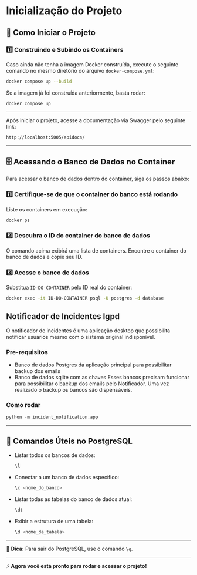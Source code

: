 # Inicialização do Projeto

## 🚀 Como Iniciar o Projeto

### 1️⃣ Construindo e Subindo os Containers
Caso ainda não tenha a imagem Docker construída, execute o seguinte comando no mesmo diretório do arquivo `docker-compose.yml`:
```sh
docker compose up --build
```
Se a imagem já foi construída anteriormente, basta rodar:
```sh
docker compose up
```

---

Após iniciar o projeto, acesse a documentação via Swagger pelo seguinte link:
```sh
http://localhost:5005/apidocs/
```

---

## 🗄️ Acessando o Banco de Dados no Container
Para acessar o banco de dados dentro do container, siga os passos abaixo:

### 1️⃣ Certifique-se de que o container do banco está rodando
Liste os containers em execução:
```sh
docker ps
```

### 2️⃣ Descubra o ID do container do banco de dados
O comando acima exibirá uma lista de containers. Encontre o container do banco de dados e copie seu ID.

### 3️⃣ Acesse o banco de dados
Substitua `ID-DO-CONTAINER` pelo ID real do container:
```sh
docker exec -it ID-DO-CONTAINER psql -U postgres -d database
```

## Notificador de Incidentes lgpd
O notificador de incidentes é uma aplicação desktop que possibilita notificar usuários mesmo com o sistema original indisponível.

### Pre-requisitos
- Banco de dados Postgres da aplicação principal para possibilitar backup dos emails
- Banco de dados sqlite com as chaves
Esses bancos precisam funcionar para possibilitar o backup dos emails pelo Notificador. 
Uma vez realizado o backup os bancos são dispensáveis.

### Como rodar
```python
python -m incident_notification.app
```

---

## 🔧 Comandos Úteis no PostgreSQL

- Listar todos os bancos de dados:
  ```sh
  \l
  ```
- Conectar a um banco de dados específico:
  ```sh
  \c <nome_do_banco>
  ```
- Listar todas as tabelas do banco de dados atual:
  ```sh
  \dt
  ```
- Exibir a estrutura de uma tabela:
  ```sh
  \d <nome_da_tabela>
  ```

---

📌 **Dica:** Para sair do PostgreSQL, use o comando `\q`.

---

⚡ **Agora você está pronto para rodar e acessar o projeto!**
